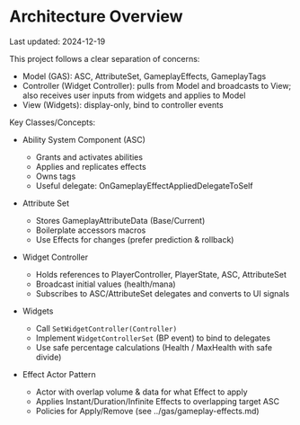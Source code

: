 # Architecture Overview

Last updated: 2024-12-19

This project follows a clear separation of concerns:

- Model (GAS): ASC, AttributeSet, GameplayEffects, GameplayTags
- Controller (Widget Controller): pulls from Model and broadcasts to View; also receives user inputs from widgets and applies to Model
- View (Widgets): display-only, bind to controller events

Key Classes/Concepts:

- Ability System Component (ASC)
  - Grants and activates abilities
  - Applies and replicates effects
  - Owns tags
  - Useful delegate: OnGameplayEffectAppliedDelegateToSelf

- Attribute Set
  - Stores GameplayAttributeData (Base/Current)
  - Boilerplate accessors macros
  - Use Effects for changes (prefer prediction & rollback)

- Widget Controller
  - Holds references to PlayerController, PlayerState, ASC, AttributeSet
  - Broadcast initial values (health/mana)
  - Subscribes to ASC/AttributeSet delegates and converts to UI signals

- Widgets
  - Call `SetWidgetController(Controller)`
  - Implement `WidgetControllerSet` (BP event) to bind to delegates
  - Use safe percentage calculations (Health / MaxHealth with safe divide)

- Effect Actor Pattern
  - Actor with overlap volume & data for what Effect to apply
  - Applies Instant/Duration/Infinite Effects to overlapping target ASC
  - Policies for Apply/Remove (see ../gas/gameplay-effects.md)